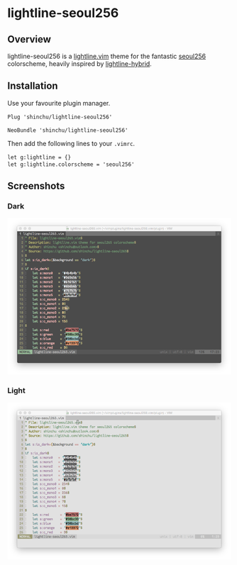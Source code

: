 lightline-seoul256
=================

Overview
-----------------
lightline-seoul256 is a [lightline.vim](https://github.com/itchyny/lightline.vim) theme for the fantastic [seoul256](https://github.com/junegunn/seoul256.vim) colorscheme, heavily inspired by [lightline-hybrid](https://github.com/cocopon/lightline-hybrid.vim).

Installation
----------------
Use your favourite plugin manager.
```vim
Plug 'shinchu/lightline-seoul256'
```
```vim
NeoBundle 'shinchu/lightline-seoul256'
```
Then add the following lines to your `.vimrc`.
```vim
let g:lightline = {}
let g:lightline.colorscheme = 'seoul256'
```

Screenshots
----------------
### Dark
![dark](https://raw.githubusercontent.com/shinchu/images/master/lightline-seoul256/dark.png)

### Light
![light](https://raw.githubusercontent.com/shinchu/images/master/lightline-seoul256/light.png)
